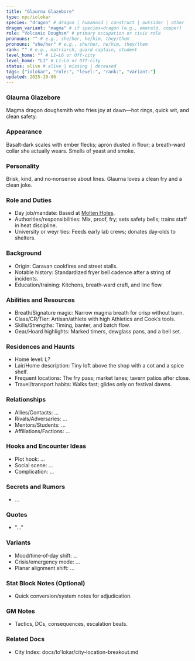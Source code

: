 ```yaml
---
title: "Glaurna Glazebore"
type: npc/iolokar
species: "dragon" # dragon | humanoid | construct | outsider | other
dragon_variant: "magma" # if species=dragon (e.g., emerald, copper)
role: "Volcanic Doughsm" # primary occupation or civic role
pronouns: "" # e.g., she/her, he/him, they/them
pronouns: "she/her" # e.g., she/her, he/him, they/them
rank: "" # e.g., matriarch, guard captain, student
level_home: "" # L1–L6 or Off‑city
level_home: "L1" # L1–L6 or Off‑city
status: alive # alive | missing | deceased
tags: ["iolokar", "role:", "level:", "rank:", "variant:"]
updated: 2025-10-06
---
```

### Glaurna Glazebore

Magma dragon doughsmith who fries joy at dawn—hot rings, quick wit, and clean safety.

### Appearance

Basalt‑dark scales with ember flecks; apron dusted in flour; a breath‑ward collar she actually wears. Smells of yeast and smoke.

### Personality

Brisk, kind, and no‑nonsense about lines. Glaurna loves a clean fry and a clean joke.

### Role and Duties

- Day job/mandate: Based at [Molten Holes](docs/Io'lokar/Locations/molten-holes.md).
- Authorities/responsibilities: Mix, proof, fry; sets safety bells; trains staff in heat discipline.
- University or weyr ties: Feeds early lab crews; donates day‑olds to shelters.

### Background

- Origin: Caravan cookfires and street stalls.
- Notable history: Standardized fryer bell cadence after a string of incidents.
- Education/training: Kitchens, breath‑ward craft, and line flow.

### Abilities and Resources

- Breath/Signature magic: Narrow magma breath for crisp without burn.
- Class/CR/Tier: Artisan/athlete with high Athletics and Cook’s tools.
- Skills/Strengths: Timing, banter, and batch flow.
- Gear/Hoard highlights: Marked timers, dewglass pans, and a bell set.

### Residences and Haunts

- Home level: L?
- Lair/Home description: Tiny loft above the shop with a cot and a spice shelf.
- Frequent locations: The fry pass; market lanes; tavern patios after close.
- Travel/transport habits: Walks fast; glides only on festival dawns.

### Relationships

- Allies/Contacts: ...
- Rivals/Adversaries: ...
- Mentors/Students: ...
- Affiliations/Factions: ...

### Hooks and Encounter Ideas

- Plot hook: ...
- Social scene: ...
- Complication: ...

### Secrets and Rumors

- ...

### Quotes

- "..."

### Variants

- Mood/time‑of‑day shift: ...
- Crisis/emergency mode: ...
- Planar alignment shift: ...

### Stat Block Notes (Optional)

- Quick conversion/system notes for adjudication.

### GM Notes

- Tactics, DCs, consequences, escalation beats.

### Related Docs

- City Index: docs/Io'lokar/city-location-breakout.md
